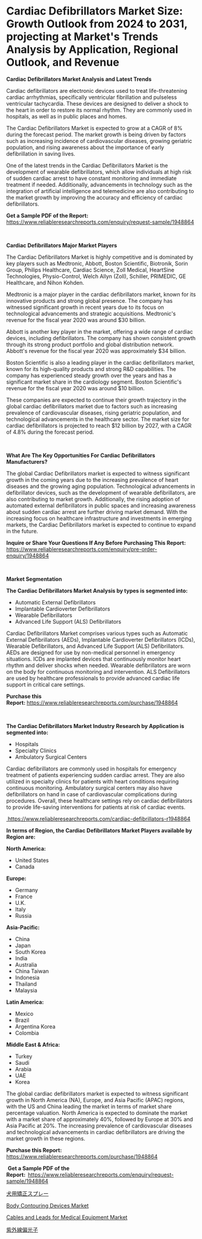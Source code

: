 <p><h1>Cardiac Defibrillators Market Size: Growth Outlook from 2024 to 2031, projecting at Market's Trends Analysis by Application, Regional Outlook, and Revenue</h1></p><p><strong>Cardiac Defibrillators Market Analysis and Latest Trends</strong></p>
<p><p>Cardiac defibrillators are electronic devices used to treat life-threatening cardiac arrhythmias, specifically ventricular fibrillation and pulseless ventricular tachycardia. These devices are designed to deliver a shock to the heart in order to restore its normal rhythm. They are commonly used in hospitals, as well as in public places and homes.</p><p>The Cardiac Defibrillators Market is expected to grow at a CAGR of 8% during the forecast period. The market growth is being driven by factors such as increasing incidence of cardiovascular diseases, growing geriatric population, and rising awareness about the importance of early defibrillation in saving lives.</p><p>One of the latest trends in the Cardiac Defibrillators Market is the development of wearable defibrillators, which allow individuals at high risk of sudden cardiac arrest to have constant monitoring and immediate treatment if needed. Additionally, advancements in technology such as the integration of artificial intelligence and telemedicine are also contributing to the market growth by improving the accuracy and efficiency of cardiac defibrillators.</p></p>
<p><strong>Get a Sample PDF of the Report:&nbsp;</strong> <a href="https://www.reliableresearchreports.com/enquiry/request-sample/1948864">https://www.reliableresearchreports.com/enquiry/request-sample/1948864</a></p>
<p>&nbsp;</p>
<p><strong>Cardiac Defibrillators Major Market Players</strong></p>
<p><p>The Cardiac Defibrillators Market is highly competitive and is dominated by key players such as Medtronic, Abbott, Boston Scientific, Biotronik, Sorin Group, Philips Healthcare, Cardiac Science, Zoll Medical, HeartSine Technologies, Physio-Control, Welch Allyn (Zoll), Schiller, PRIMEDIC, GE Healthcare, and Nihon Kohden.</p><p>Medtronic is a major player in the cardiac defibrillators market, known for its innovative products and strong global presence. The company has witnessed significant growth in recent years due to its focus on technological advancements and strategic acquisitions. Medtronic's revenue for the fiscal year 2020 was around $30 billion.</p><p>Abbott is another key player in the market, offering a wide range of cardiac devices, including defibrillators. The company has shown consistent growth through its strong product portfolio and global distribution network. Abbott's revenue for the fiscal year 2020 was approximately $34 billion.</p><p>Boston Scientific is also a leading player in the cardiac defibrillators market, known for its high-quality products and strong R&D capabilities. The company has experienced steady growth over the years and has a significant market share in the cardiology segment. Boston Scientific's revenue for the fiscal year 2020 was around $10 billion.</p><p>These companies are expected to continue their growth trajectory in the global cardiac defibrillators market due to factors such as increasing prevalence of cardiovascular diseases, rising geriatric population, and technological advancements in the healthcare sector. The market size for cardiac defibrillators is projected to reach $12 billion by 2027, with a CAGR of 4.8% during the forecast period.</p></p>
<p>&nbsp;</p>
<p><strong>What Are The Key Opportunities For Cardiac Defibrillators Manufacturers?</strong></p>
<p><p>The global Cardiac Defibrillators market is expected to witness significant growth in the coming years due to the increasing prevalence of heart diseases and the growing aging population. Technological advancements in defibrillator devices, such as the development of wearable defibrillators, are also contributing to market growth. Additionally, the rising adoption of automated external defibrillators in public spaces and increasing awareness about sudden cardiac arrest are further driving market demand. With the increasing focus on healthcare infrastructure and investments in emerging markets, the Cardiac Defibrillators market is expected to continue to expand in the future.</p></p>
<p><strong>Inquire or Share Your Questions If Any Before Purchasing This Report:</strong> <a href="https://www.reliableresearchreports.com/enquiry/pre-order-enquiry/1948864">https://www.reliableresearchreports.com/enquiry/pre-order-enquiry/1948864</a></p>
<p>&nbsp;</p>
<p><strong>Market Segmentation</strong></p>
<p><strong>The Cardiac Defibrillators Market Analysis by types is segmented into:</strong></p>
<p><ul><li>Automatic External Defibrillators</li><li>Implantable Cardioverter Defibrillators</li><li>Wearable Defibrillators</li><li>Advanced Life Support (ALS) Defibrillators</li></ul></p>
<p><p>Cardiac Defibrillators Market comprises various types such as Automatic External Defibrillators (AEDs), Implantable Cardioverter Defibrillators (ICDs), Wearable Defibrillators, and Advanced Life Support (ALS) Defibrillators. AEDs are designed for use by non-medical personnel in emergency situations. ICDs are implanted devices that continuously monitor heart rhythm and deliver shocks when needed. Wearable defibrillators are worn on the body for continuous monitoring and intervention. ALS Defibrillators are used by healthcare professionals to provide advanced cardiac life support in critical care settings.</p></p>
<p><strong>Purchase this Report:&nbsp;</strong><a href="https://www.reliableresearchreports.com/purchase/1948864">https://www.reliableresearchreports.com/purchase/1948864</a></p>
<p>&nbsp;</p>
<p><strong>The Cardiac Defibrillators Market Industry Research by Application is segmented into:</strong></p>
<p><ul><li>Hospitals</li><li>Specialty Clinics</li><li>Ambulatory Surgical Centers</li></ul></p>
<p><p>Cardiac defibrillators are commonly used in hospitals for emergency treatment of patients experiencing sudden cardiac arrest. They are also utilized in specialty clinics for patients with heart conditions requiring continuous monitoring. Ambulatory surgical centers may also have defibrillators on hand in case of cardiovascular complications during procedures. Overall, these healthcare settings rely on cardiac defibrillators to provide life-saving interventions for patients at risk of cardiac events.</p></p>
<p><a href="https://www.reliableresearchreports.com/cardiac-defibrillators-r1948864">&nbsp;https://www.reliableresearchreports.com/cardiac-defibrillators-r1948864</a></p>
<p><strong>In terms of Region, the Cardiac Defibrillators Market Players available by Region are:</strong></p>
<p>
    <p> <strong> North America: </strong>
        <ul>
            <li>United States</li>
            <li>Canada</li>
        </ul>
        </p> 
    <p> <strong> Europe: </strong>
        <ul>
            <li>Germany</li>
            <li>France</li>
            <li>U.K.</li>
            <li>Italy</li>
            <li>Russia</li>
        </ul>
        </p> 
    <p> <strong> Asia-Pacific: </strong>
        <ul>
            <li>China</li>
            <li>Japan</li>
            <li>South Korea</li>
            <li>India</li>
            <li>Australia</li>
            <li>China Taiwan</li>
            <li>Indonesia</li>
            <li>Thailand</li>
            <li>Malaysia</li>
        </ul>
        </p> 
    <p> <strong> Latin America: </strong>
        <ul>
            <li>Mexico</li>
            <li>Brazil</li>
            <li>Argentina Korea</li>
            <li>Colombia</li>
        </ul>
        </p> 
    <p> <strong> Middle East & Africa: </strong>
        <ul>
            <li>Turkey</li>
            <li>Saudi</li>
            <li>Arabia</li>
            <li>UAE</li>
            <li>Korea</li>
        </ul>
    </p>
    </p>
<p><p>The global cardiac defibrillators market is expected to witness significant growth in North America (NA), Europe, and Asia Pacific (APAC) regions, with the US and China leading the market in terms of market share percentage valuation. North America is expected to dominate the market with a market share of approximately 40%, followed by Europe at 30% and Asia Pacific at 20%. The increasing prevalence of cardiovascular diseases and technological advancements in cardiac defibrillators are driving the market growth in these regions.</p></p>
<p><strong>Purchase this Report: </strong><a href="https://www.reliableresearchreports.com/purchase/1948864">https://www.reliableresearchreports.com/purchase/1948864</a></p>
<p>&nbsp;<strong>Get a Sample PDF of the Report:&nbsp;&nbsp;</strong><a href="https://www.reliableresearchreports.com/enquiry/request-sample/1948864">https://www.reliableresearchreports.com/enquiry/request-sample/1948864</a></p>
<p><strong></strong></p>
<p><p><a href="https://github.com/klon646/Market-Research-Report-List-1/blob/main/450525550504.md">犬用矯正スプレー</a></p><p><a href="https://github.com/Angelnienowdseej3e45z3p8c/Market-Research-Report-List-2/blob/main/body-contouring-devices-market.md">Body Contouring Devices Market</a></p><p><a href="https://github.com/angeliabkratze/Market-Research-Report-List-1/blob/main/cables-and-leads-for-medical-equipment-market.md">Cables and Leads for Medical Equipment Market</a></p><p><a href="https://github.com/EstaSprer20231/Market-Research-Report-List-1/blob/main/326744050503.md">紫外線偏光子</a></p></p>
